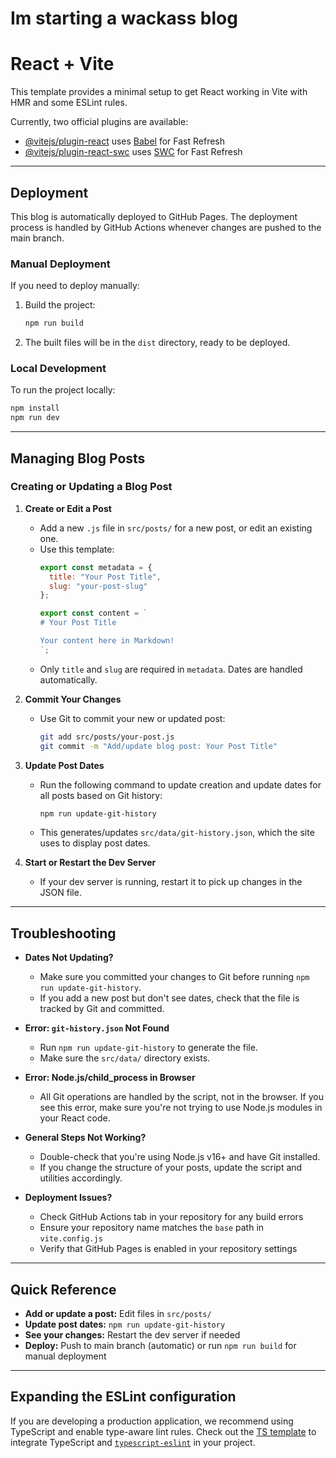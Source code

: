 # Im starting a wackass blog

# React + Vite

This template provides a minimal setup to get React working in Vite with HMR and some ESLint rules.

Currently, two official plugins are available:

- [@vitejs/plugin-react](https://github.com/vitejs/vite-plugin-react/blob/main/packages/plugin-react/README.md) uses [Babel](https://babeljs.io/) for Fast Refresh
- [@vitejs/plugin-react-swc](https://github.com/vitejs/vite-plugin-react-swc) uses [SWC](https://swc.rs/) for Fast Refresh

---

## Deployment

This blog is automatically deployed to GitHub Pages. The deployment process is handled by GitHub Actions whenever changes are pushed to the main branch.

### Manual Deployment

If you need to deploy manually:

1. Build the project:
   ```bash
   npm run build
   ```

2. The built files will be in the `dist` directory, ready to be deployed.

### Local Development

To run the project locally:

```bash
npm install
npm run dev
```

---

## Managing Blog Posts

### Creating or Updating a Blog Post

1. **Create or Edit a Post**
   - Add a new `.js` file in `src/posts/` for a new post, or edit an existing one.
   - Use this template:
     ```js
     export const metadata = {
       title: "Your Post Title",
       slug: "your-post-slug"
     };

     export const content = `
     # Your Post Title

     Your content here in Markdown!
     `;
     ```
   - Only `title` and `slug` are required in `metadata`. Dates are handled automatically.

2. **Commit Your Changes**
   - Use Git to commit your new or updated post:
     ```bash
     git add src/posts/your-post.js
     git commit -m "Add/update blog post: Your Post Title"
     ```

3. **Update Post Dates**
   - Run the following command to update creation and update dates for all posts based on Git history:
     ```bash
     npm run update-git-history
     ```
   - This generates/updates `src/data/git-history.json`, which the site uses to display post dates.

4. **Start or Restart the Dev Server**
   - If your dev server is running, restart it to pick up changes in the JSON file.

---

## Troubleshooting

- **Dates Not Updating?**
  - Make sure you committed your changes to Git before running `npm run update-git-history`.
  - If you add a new post but don't see dates, check that the file is tracked by Git and committed.

- **Error: `git-history.json` Not Found**
  - Run `npm run update-git-history` to generate the file.
  - Make sure the `src/data/` directory exists.

- **Error: Node.js/child_process in Browser**
  - All Git operations are handled by the script, not in the browser. If you see this error, make sure you're not trying to use Node.js modules in your React code.

- **General Steps Not Working?**
  - Double-check that you're using Node.js v16+ and have Git installed.
  - If you change the structure of your posts, update the script and utilities accordingly.

- **Deployment Issues?**
  - Check GitHub Actions tab in your repository for any build errors
  - Ensure your repository name matches the `base` path in `vite.config.js`
  - Verify that GitHub Pages is enabled in your repository settings

---

## Quick Reference

- **Add or update a post:** Edit files in `src/posts/`
- **Update post dates:** `npm run update-git-history`
- **See your changes:** Restart the dev server if needed
- **Deploy:** Push to main branch (automatic) or run `npm run build` for manual deployment

---

## Expanding the ESLint configuration

If you are developing a production application, we recommend using TypeScript and enable type-aware lint rules. Check out the [TS template](https://github.com/vitejs/vite/tree/main/packages/create-vite/template-react-ts) to integrate TypeScript and [`typescript-eslint`](https://typescript-eslint.io) in your project.

